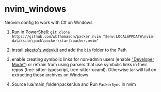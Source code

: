 # nvim_windows
Neovim config to work with C# on Windows

1. Run in PowerShell:
`git clone https://github.com/wbthomason/packer.nvim "$env:LOCALAPPDATA\nvim-data\site\pack\packer\start\packer.nvim"`

2. install [skeeto's wdevkit](https://github.com/skeeto/w64devkit) and add the `bin` folder to the Path

3. enable creating symbolic links for non-admin users (enable ["Developer Mode"](https://www.ghacks.net/2016/12/04/windows-10-creators-update-symlinks-without-elevation)) or refrain from using parsers that use symbolic links in their repos (tree-sitter-typescript, tree-sitter-ocaml). Otherwise tar will fail on extracting those archives on Windows

4. Source lua/main_folder/packer.lua and Run `PackerSync` in nvim
